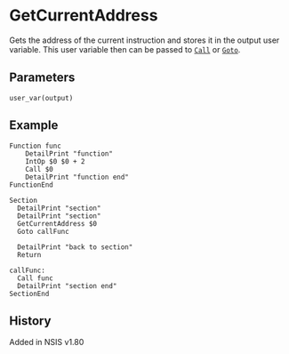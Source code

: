 # GetCurrentAddress

Gets the address of the current instruction and stores it in the output user variable. This user variable then can be passed to [`Call`][1] or [`Goto`][2].

## Parameters

    user_var(output)

## Example

    Function func
        DetailPrint "function"
        IntOp $0 $0 + 2
        Call $0
        DetailPrint "function end"
    FunctionEnd
     
    Section
      DetailPrint "section"
      DetailPrint "section"
      GetCurrentAddress $0
      Goto callFunc
     
      DetailPrint "back to section"
      Return
     
    callFunc:
      Call func
      DetailPrint "section end"
    SectionEnd

## History

Added in NSIS v1.80

[1]: Call.md
[2]: Goto.md
